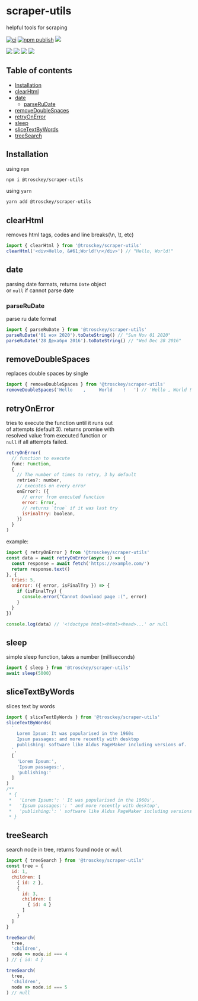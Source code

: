 # scraper-utils

helpful tools for scraping

[![ci](https://github.com/trosck/scraper-utils/actions/workflows/ci.yml/badge.svg?branch=main)](https://github.com/trosck/scraper-utils/actions/workflows/ci.yml)
[![npm publish](https://github.com/trosck/scraper-utils/actions/workflows/npm-publish.yml/badge.svg)](https://github.com/trosck/scraper-utils/actions/workflows/npm-publish.yml)
[![](https://img.shields.io/github/last-commit/trosck/scraper-utils/main)](https://github.com/trosck/scraper-utils/commits/main)

[![](https://img.shields.io/npm/v/@trosckey/scraper-utils.svg?logo=npm)](https://www.npmjs.com/package/@trosckey/scraper-utils)
![](https://img.shields.io/github/languages/code-size/trosck/scraper-utils)
![](https://img.shields.io/npm/dt/@trosckey/scraper-utils)
[![](https://img.shields.io/npm/l/@trosckey/scraper-utils)](https://github.com/trosck/scraper-utils/blob/main/LICENSE.md)


## Table of contents
- [Installation](#installation)
- [clearHtml](#clearhtml)
- [date](#date)
  - [parseRuDate](#parserudate)
- [removeDoubleSpaces](#removedoublespaces)
- [retryOnError](#retryonerror)
- [sleep](#sleep)
- [sliceTextByWords](#slicetextbywords)
- [treeSearch](#treesearch)

## Installation

using `npm`
```bash
npm i @trosckey/scraper-utils
```

using `yarn`
```bash
yarn add @trosckey/scraper-utils
```

## clearHtml
removes html tags, codes and line breaks(\n, \t, etc)
```javascript
import { clearHtml } from '@trosckey/scraper-utils'
clearHtml('<div>Hello, &#61;World!\n</div>') // "Hello, World!"
```

## date
parsing date formats, returns `Date` object   
or `null` if cannot parse date   

### parseRuDate
parse ru date format
```javascript
import { parseRuDate } from '@trosckey/scraper-utils'
parseRuDate('01 ноя 2020').toDateString() // "Sun Nov 01 2020"
parseRuDate('28 Декабря 2016').toDateString() // "Wed Dec 28 2016"
```

## removeDoubleSpaces
replaces double spaces by single
```javascript
import { removeDoubleSpaces } from '@trosckey/scraper-utils'
removeDoubleSpaces('Hello    ,     World    !   ') // 'Hello , World ! '
```

## retryOnError

tries to execute the function until it runs out   
of attempts (default 3). returns promise with   
resolved value from executed function or   
`null` if all attempts failed.   

```js
retryOnError(
  // function to execute
  func: Function,
  {
    // The number of times to retry, 3 by default
    retries?: number,
    // executes on every error
    onError?: ({
      // error from executed function
      error: Error,
      // returns `true` if it was last try
      isFinalTry: boolean,
    })
  }
)
```

example:
```js
import { retryOnError } from '@trosckey/scraper-utils'
const data = await retryOnError(async () => {
  const response = await fetch('https://example.com/')
  return response.text()
}, {
  tries: 5,
  onError: ({ error, isFinalTry }) => {
    if (isFinalTry) {
      console.error("Cannot download page :(", error)
    }
  }
})

console.log(data) // '<!doctype html><html><head>...' or null
```

## sleep
simple sleep function, takes a number (milliseconds)
```javascript
import { sleep } from '@trosckey/scraper-utils'
await sleep(5000)
```

## sliceTextByWords
slices text by words
```javascript
import { sliceTextByWords } from '@trosckey/scraper-utils'
sliceTextByWords(
  `
    Lorem Ipsum: It was popularised in the 1960s
    Ipsum passages: and more recently with desktop
    publishing: software like Aldus PageMaker including versions of.
  `,
  [
    'Lorem Ipsum:',
    'Ipsum passages:',
    'publishing:'
  ]
)
/**
 * {
 *   'Lorem Ipsum:': ' It was popularised in the 1960s',
 *   'Ipsum passages:': ' and more recently with desktop',
 *   'publishing:': ' software like Aldus PageMaker including versions of.'
 * }
```

## treeSearch
search node in tree, returns found node or `null`
```javascript
import { treeSearch } from '@trosckey/scraper-utils'
const tree = {
  id: 1,
  children: [
    { id: 2 },
    {
      id: 3,
      children: [
        { id: 4 }
      ]
    }
  ]
}

treeSearch(
  tree,
  'children',
  node => node.id === 4
) // { id: 4 }

treeSearch(
  tree,
  'children',
  node => node.id === 5
) // null
```

